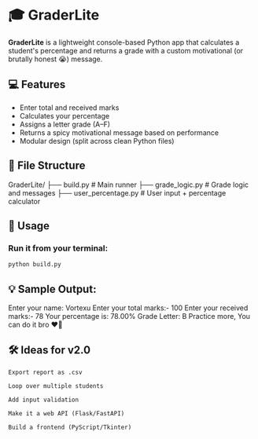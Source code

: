 # 🎓 GraderLite

**GraderLite** is a lightweight console-based Python app that calculates a student's percentage and returns a grade with a custom motivational (or brutally honest 😭) message.

## 💻 Features

- Enter total and received marks
- Calculates your percentage
- Assigns a letter grade (A–F)
- Returns a spicy motivational message based on performance
- Modular design (split across clean Python files)

## 📂 File Structure

GraderLite/
├── build.py # Main runner
├── grade_logic.py # Grade logic and messages
├── user_percentage.py # User input + percentage calculator


## 🚀 Usage

### Run it from your terminal:

```bash
python build.py
```

## 💡 Sample Output:

Enter your name: Vortexu
Enter your total marks:- 100
Enter your received marks:- 78
Your percentage is: 78.00%
Grade Letter: B
Practice more, You can do it bro ❤️🌻

## 🛠️ Ideas for v2.0

    Export report as .csv

    Loop over multiple students

    Add input validation

    Make it a web API (Flask/FastAPI)

    Build a frontend (PyScript/Tkinter)


